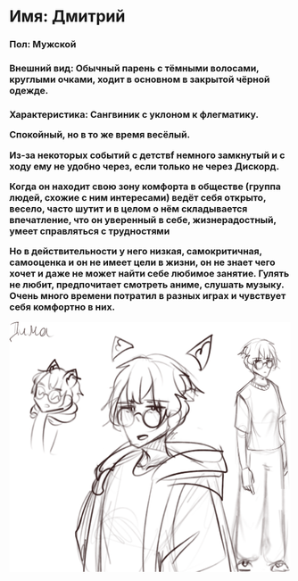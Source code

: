 <h1><b>Имя</b>: Дмитрий</h1>

<h3><b>Пол</b>:  Мужской</h3>

<h3><b>Внешний вид</b>: Обычный парень с тёмными волосами, круглыми очками, ходит в основном в закрытой чёрной одежде.</h3>



<h3><b>Характеристика:</b>
Сангвиник с уклоном к флегматику.

Спокойный, но в то же время весёлый.

Из-за некоторых событий c детствf немного замкнутый и с ходу ему не удобно через, если только не через Дискорд. 

Когда он находит свою зону комфорта в обществе (группа людей, схожие с ним интересами) ведёт себя открыто, весело, часто шутит и в целом о нём складывается впечатление, что он уверенный в себе, жизнерадостный, умеет справляться с трудностями

Но в действительности у него низкая, самокритичная, самооценка и он не имеет цели в жизни, он не знает чего хочет и даже не может найти себе любимое занятие. Гулять не любит, предпочитает смотреть аниме, слушать музыку. Очень много времени потратил в разных играх и чувствует себя комфортно в них.</h3> 


<img src="img/dima.png"></img>